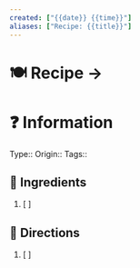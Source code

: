 ```yaml
---
created: ["{{date}} {{time}}"]
aliases: ["Recipe: {{title}}"]
---
```


# 🍽 Recipe -> 

# ❓ Information
Type:: 
Origin:: 
Tags:: 
## 🍜 Ingredients
1. [ ] 

## 📑 Directions
1. [ ] 

